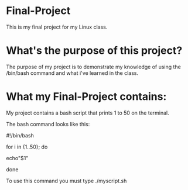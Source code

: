 # Final-Project
This is my final project for my Linux class.
# What's the purpose of this project?
The purpose of my project is to demonstrate my knowledge of using the /bin/bash command and what i've learned in the class.



# What my Final-Project contains:

My project contains a bash script that prints 1 to 50 on the terminal.

The bash command looks like this:


#!/bin/bash

for i in {1..50}; do

  echo"$1"
  
done

To use this command you must type ./myscript.sh

